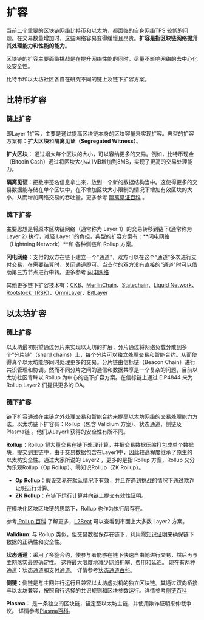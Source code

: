 # 扩容

当前二个重要的区块链网络比特币和以太坊，都面临的自身网络TPS 较低的问题。在交易数量增加时，这些网络容易变得缓慢且昂贵。**扩容是指区块链网络提升其处理能力和性能的能力**。

区块链的扩容主要面临挑战是在提升网络性能的同时，尽量不影响网络的去中心化及安全性。

比特币和以太坊社区各自在研究不同的链上及链下扩容方案。

## 比特币扩容

### 链上扩容

即Layer 1扩容，主要是通过提高区块链本身的区块容量来实现扩容。典型的扩容方案有：**扩大区块**和**隔离见证（Segregated Witness）**。

 **扩大区块**： 通过增大每个区块的大小，可以容纳更多的交易。例如，比特币现金（Bitcoin Cash）通过将区块大小从1MB增加到8MB，实现了更高的交易处理能力。

**隔离见证**：把数字签名信息拿出来，放到一个新的数据结构当中。这使得更多的交易数据能存储在单个区块中，在不增加区块大小限制的情况下增加有效区块的大小，从而增加网络交易的吞吐量。更多参考 [隔离见证百科](https://learnblockchain.cn/tags/%E9%9A%94%E7%A6%BB%E8%A7%81%E8%AF%81) 。

### 链下扩容

主要思想是将原本区块链网络（通常称为 Layer 1）的交易转移到链下(通常称为Layer 2) 执行，减轻 Layer 1的负担，典型的扩容方案有：**闪电网络（Lightning Network）**和 各种侧链和 Rollup 方案。

**闪电网络**：支付的双方在链下建立一个"通道"，双方可以在这个“通道”多次进行支付交易，在需要结算时，关闭通道即可。当支付的双方没有直接的"通道"时可以借助第三方节点进行中转。更多参考 [闪电网络](https://learnblockchain.cn/tags/%E9%97%AA%E7%94%B5%E7%BD%91%E7%BB%9C)

其他更多链下扩容技术有：[CKB](https://learnblockchain.cn/tags/CKB)、[MerlinChain](https://learnblockchain.cn/tags/Merlin)、[Statechain](/bitcoin/二层扩容/扩容技术/Statechain.md)、[Liquid Network](/bitcoin/二层扩容/扩容技术/Liquid_Network.md)、[Rootstock（RSK）](/bitcoin/二层扩容/扩容技术/RSK.md)、[OmniLayer](/bitcoin/二层扩容/扩容技术/OmniLayer.md)、[BitLayer](https://learnblockchain.cn/tags/BitLayer)



## 以太坊扩容

### 链上扩容

以太坊最初期望通过分片来实现以太坊的扩展，分片通过将网络负载分散到多个“分片链”（shard chains）上，每个分片可以独立处理交易和智能合约。从而使得真个以太坊能够同时处理更多的交易。分片链由信标链（Beacon Chain）进行共识管理和协调。然而不同分片之间的通信和数据共享是一个复杂的问题，目前以太坊社区青睐以 Rollup 为中心的链下扩容方案。在信标链上通过 EIP4844 来为 Rollup Layer2 们提供更多的 DA。

### 链下扩容

链下扩容通过在主链之外处理交易和智能合约来提高以太坊网络的交易处理能力方法。以太坊链下扩容有：Rollup（包含 Validium 方案）、状态通道、侧链及 Plasma链 。他们从Layer1 获得的安全性有所不同。



**Rollup**：Rollup 将大量交易在链下处理计算，并把交易数据压缩打包成单个数据块，提交到主链中，由于交易数据包含在Layer1中，因此较高程度继承了原生的以太坊安全性。通过大家所说的 Layer2 ，更多的是指 Rollup 方案，Rollup 又分为乐观Rollup（Op Rollup）、零知识Rollup（ZK Rollup）。

* **Op Rollup**：假设交易在默认情况下有效，并且在遇到挑战的情况下通过欺诈证明运行计算。
* **ZK Rollup**：在链下运行计算并向链上提交有效性证明。

在模块化区块区块链的思路下，Rollup 也作为执行层存在。

参考[ Rollup 百科](https://learnblockchain.cn/tags/Rollup) 了解更多，[L2Beat](https://l2beat.com/) 可以查看到市面上大多数 Layer2 方案。 

**Validium**: 与 Rollup 类似，但交易数据保存在链下，利用[零知识证明](https://learnblockchain.cn/tags/%E9%9B%B6%E7%9F%A5%E8%AF%86%E8%AF%81%E6%98%8E)来确保链下数据的正确性和安全性。

**状态通道**：采用了多签合约，使参与者能够在链下快速自由地进行交易，然后再与主网落实最终确定性。 这将最大限度地减少网络拥塞、费用和延迟。 现在有两种通道：状态通道和支付通道。 详情参考[状态通道百科](https://learnblockchain.cn/tags/%E7%8A%B6%E6%80%81%E9%80%9A%E9%81%93)。

**侧链**：侧链是与主网并行运行且兼容以太坊虚拟机的独立区块链。其通过双向桥接与以太坊兼容，按照自行选择的共识规则和区块参数运行。详情参考[侧链百科](https://learnblockchain.cn/tags/%E4%BE%A7%E9%93%BE)

**Plasma**： 是一条独立的区块链，锚定至以太坊主链，并使用欺诈证明来仲裁争议。 详情参考[Plasma百科](https://learnblockchain.cn/tags/Plasma)。

